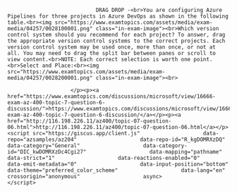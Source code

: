 <p class="card-text">
							
								DRAG DROP -<br>You are configuring Azure Pipelines for three projects in Azure DevOps as shown in the following table.<br><img src="https://www.examtopics.com/assets/media/exam-media/04257/0028100001.png" class="in-exam-image"><br>Which version control system should you recommend for each project? To answer, drag the appropriate version control systems to the correct projects. Each version control system may be used once, more than once, or not at all. You may need to drag the split bar between panes or scroll to view content.<br>NOTE: Each correct selection is worth one point.<br>Select and Place:<br><img src="https://www.examtopics.com/assets/media/exam-media/04257/0028200001.png" class="in-exam-image"><br>
							
						</p><p><a href="https://www.examtopics.com/discussions/microsoft/view/16666-exam-az-400-topic-7-question-6-discussion/">https://www.examtopics.com/discussions/microsoft/view/16666-exam-az-400-topic-7-question-6-discussion/</a></p><p><a href="http://116.198.226.11/az400/topic-07-question-06.html">http://116.198.226.11/az400/topic-07-question-06.html</a></p><script src="https://giscus.app/client.js"                    data-repo="azsamples/az204"                    data-repo-id="R_kgDOMRXzDQ"                    data-category="General"                    data-category-id="DIC_kwDOMRXzDc4Cgi27"                    data-mapping="pathname"                    data-strict="1"                    data-reactions-enabled="0"                    data-emit-metadata="0"                    data-input-position="bottom"                    data-theme="preferred_color_scheme"                    data-lang="en"                    crossorigin="anonymous"                    async>                    </script>